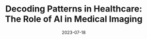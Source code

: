 ---
title: "Decoding Patterns in Healthcare: The Role of AI in Medical Imaging"
collection: talks
type: "Lecture"
permalink: /talks/2023-07-18-Hokkaido
venue: "Hokkaido University"
date: 2023-07-18
location: "Japan"
---